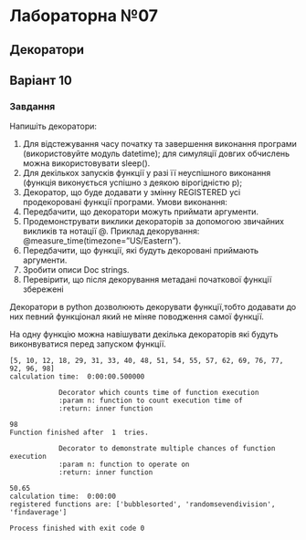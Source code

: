# Лабораторна №07
## Декоратори
## Варіант 10
### Завдання 
Напишіть декоратори: 
1. Для відстежування часу початку та завершення виконання програми 
(використовуйте модуль datetime); для симуляції довгих обчислень можна 
використовувати sleep().
2. Для декількох запусків функції у разі її неуспішного виконання (функція 
виконується успішно з деякою вірогідністю р); 
3. Декоратор, що буде додавати у змінну REGISTERED усі продекоровані 
функції програми.
Умови виконання:
1. Передбачити, що декоратори можуть приймати аргументи. 
2. Продемонструвати виклики декораторів за допомогою звичайних викликів 
та нотації @. Приклад декорування: @measure_time(timezone=”US/Eastern”). 
3. Передбачити, що функції, які будуть декоровані приймають аргументи.
4. Зробити описи Doc strings.
5. Перевірити, що після декорування метадані початкової функції збережені

Декоратори в python дозволюють декорувати функції,тобто додавати до них певний функціонал який не міняе поводження самої функції.

На одну функцію можна навішувати декілька декораторів які будуть виконвуватися перед запуском функції.

```
[5, 10, 12, 18, 29, 31, 33, 40, 48, 51, 54, 55, 57, 62, 69, 76, 77, 92, 96, 98]
calculation time:  0:00:00.500000

            Decorator which counts time of function execution
            :param n: function to count execution time of
            :return: inner function
        
98
Function finished after  1  tries.

            Decorator to demonstrate multiple chances of function execution
            :param n: function to operate on
            :return: inner function
        
50.65
calculation time:  0:00:00
registered functions are: ['bubblesorted', 'randomsevendivision', 'findaverage']

Process finished with exit code 0

```
